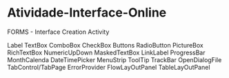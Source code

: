 # Atividade-Interface-Online
FORMS - Interface Creation Activity

Label
TextBox
ComboBox
CheckBox
Buttons
RadioButton
PictureBox
RichTextBox
NumericUpDown
MaskedTextBox
LinkLabel
ProgressBar
MonthCalenda
DateTimePicker
MenuStrip
ToolTip
TrackBar
OpenDialogFile
TabControl/TabPage
ErrorProvider
FlowLayOutPanel
TableLayOutPanel


